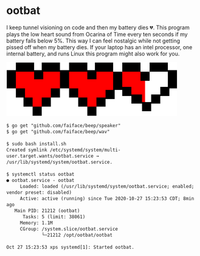 # ootbat

I keep tunnel visioning on code and then my battery dies :broken_heart:. This program plays the low heart sound from Ocarina of Time every ten seconds if my battery falls below 5%. This way I can feel nostalgic while not getting pissed off when my battery dies. If your laptop has an intel processor, one internal battery, and runs Linux this program might also work for you.

![hearts](hearts.png)

```
$ go get "github.com/faiface/beep/speaker"
$ go get "github.com/faiface/beep/wav"

$ sudo bash install.sh
Created symlink /etc/systemd/system/multi-user.target.wants/ootbat.service → /usr/lib/systemd/system/ootbat.service.

$ systemctl status ootbat
● ootbat.service - ootbat
     Loaded: loaded (/usr/lib/systemd/system/ootbat.service; enabled; vendor preset: disabled)
     Active: active (running) since Tue 2020-10-27 15:23:53 CDT; 8min ago
   Main PID: 21212 (ootbat)
      Tasks: 5 (limit: 38061)
     Memory: 1.1M
     CGroup: /system.slice/ootbat.service
             └─21212 /opt/ootbat/ootbat

Oct 27 15:23:53 xps systemd[1]: Started ootbat.
```